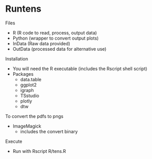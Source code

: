 # Runtens

Files
  - R (R code to read, process, output data)
  - Python (wrapper to convert output plots)
  - InData (Raw data provided)
  - OutData (processed data for alternative use)

Installation
  - You will need the R executable (includes the Rscript shell script) 
  - Packages
    * data.table
    * ggplot2
    * igraph
    * TSstudio
    * plotly
    * dtw

To convert the pdfs to pngs
  - ImageMagick
    * includes the convert binary


Execute
  - Run with Rscript R/tens.R

